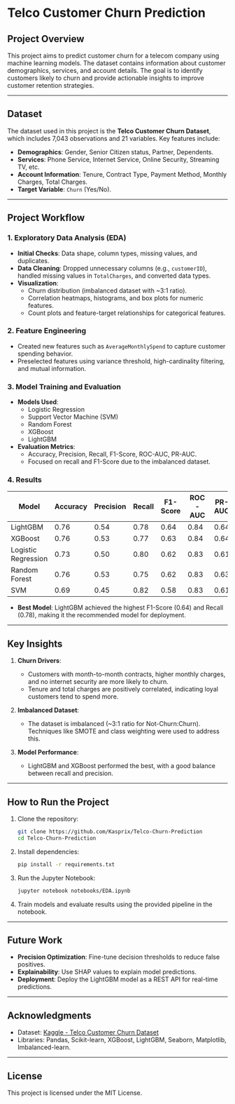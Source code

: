 # Telco Customer Churn Prediction

## Project Overview
This project aims to predict customer churn for a telecom company using machine learning models. The dataset contains information about customer demographics, services, and account details. The goal is to identify customers likely to churn and provide actionable insights to improve customer retention strategies.

---

## Dataset
The dataset used in this project is the **Telco Customer Churn Dataset**, which includes 7,043 observations and 21 variables. Key features include:

- **Demographics**: Gender, Senior Citizen status, Partner, Dependents.
- **Services**: Phone Service, Internet Service, Online Security, Streaming TV, etc.
- **Account Information**: Tenure, Contract Type, Payment Method, Monthly Charges, Total Charges.
- **Target Variable**: `Churn` (Yes/No).

---

## Project Workflow

### 1. Exploratory Data Analysis (EDA)
- **Initial Checks**: Data shape, column types, missing values, and duplicates.
- **Data Cleaning**: Dropped unnecessary columns (e.g., `customerID`), handled missing values in `TotalCharges`, and converted data types.
- **Visualization**: 
  - Churn distribution (imbalanced dataset with ~3:1 ratio).
  - Correlation heatmaps, histograms, and box plots for numeric features.
  - Count plots and feature-target relationships for categorical features.

### 2. Feature Engineering
- Created new features such as `AverageMonthlySpend` to capture customer spending behavior.
- Preselected features using variance threshold, high-cardinality filtering, and mutual information.

### 3. Model Training and Evaluation
- **Models Used**:
  - Logistic Regression
  - Support Vector Machine (SVM)
  - Random Forest
  - XGBoost
  - LightGBM
- **Evaluation Metrics**:
  - Accuracy, Precision, Recall, F1-Score, ROC-AUC, PR-AUC.
  - Focused on recall and F1-Score due to the imbalanced dataset.

### 4. Results
| Model                 | Accuracy | Precision | Recall | F1-Score | ROC-AUC | PR-AUC |
|-----------------------|----------|-----------|--------|----------|---------|--------|
| LightGBM             | 0.76     | 0.54      | 0.78   | 0.64     | 0.84    | 0.64   |
| XGBoost              | 0.76     | 0.53      | 0.77   | 0.63     | 0.84    | 0.64   |
| Logistic Regression  | 0.73     | 0.50      | 0.80   | 0.62     | 0.83    | 0.61   |
| Random Forest        | 0.76     | 0.53      | 0.75   | 0.62     | 0.83    | 0.63   |
| SVM                  | 0.69     | 0.45      | 0.82   | 0.58     | 0.83    | 0.61   |

- **Best Model**: LightGBM achieved the highest F1-Score (0.64) and Recall (0.78), making it the recommended model for deployment.

---

## Key Insights
1. **Churn Drivers**:
   - Customers with month-to-month contracts, higher monthly charges, and no internet security are more likely to churn.
   - Tenure and total charges are positively correlated, indicating loyal customers tend to spend more.

2. **Imbalanced Dataset**:
   - The dataset is imbalanced (~3:1 ratio for Not-Churn:Churn). Techniques like SMOTE and class weighting were used to address this.

3. **Model Performance**:
   - LightGBM and XGBoost performed the best, with a good balance between recall and precision.

---

## How to Run the Project
1. Clone the repository:
   ```bash
   git clone https://github.com/Kasprix/Telco-Churn-Prediction
   cd Telco-Churn-Prediction
   ```

2. Install dependencies:
   ```bash
   pip install -r requirements.txt
   ```

3. Run the Jupyter Notebook:
   ```bash
   jupyter notebook notebooks/EDA.ipynb
   ```

4. Train models and evaluate results using the provided pipeline in the notebook.

---

## Future Work
- **Precision Optimization**: Fine-tune decision thresholds to reduce false positives.
- **Explainability**: Use SHAP values to explain model predictions.
- **Deployment**: Deploy the LightGBM model as a REST API for real-time predictions.

---

## Acknowledgments
- Dataset: [Kaggle - Telco Customer Churn Dataset](https://www.kaggle.com/blastchar/telco-customer-churn)
- Libraries: Pandas, Scikit-learn, XGBoost, LightGBM, Seaborn, Matplotlib, Imbalanced-learn.

---

## License
This project is licensed under the MIT License.
